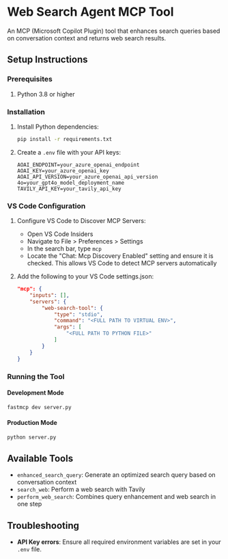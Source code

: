 # Web Search Agent MCP Tool

An MCP (Microsoft Copilot Plugin) tool that enhances search queries based on conversation context and returns web search results.

## Setup Instructions

### Prerequisites

1. Python 3.8 or higher

### Installation

1. Install Python dependencies:
   ```bash
   pip install -r requirements.txt
   ```

2. Create a `.env` file with your API keys:
   ```
   AOAI_ENDPOINT=your_azure_openai_endpoint
   AOAI_KEY=your_azure_openai_key
   AOAI_API_VERSION=your_azure_openai_api_version
   4o=your_gpt4o_model_deployment_name
   TAVILY_API_KEY=your_tavily_api_key
   ```

### VS Code Configuration

1. Configure VS Code to Discover MCP Servers:
   - Open VS Code Insiders
   - Navigate to File > Preferences > Settings
   - In the search bar, type `mcp`
   - Locate the "Chat: Mcp Discovery Enabled" setting and ensure it is checked. This allows VS Code to detect MCP servers automatically

2. Add the following to your VS Code settings.json:
   ```json
   "mcp": {
       "inputs": [],
       "servers": {
           "web-search-tool": {
               "type": "stdio",
               "command": "<FULL PATH TO VIRTUAL ENV>",
               "args": [
                   "<FULL PATH TO PYTHON FILE>"
               ]
           }
       }
   }
   ```

### Running the Tool

#### Development Mode
```bash
fastmcp dev server.py
```

#### Production Mode
```bash
python server.py
```

## Available Tools

- `enhanced_search_query`: Generate an optimized search query based on conversation context
- `search_web`: Perform a web search with Tavily
- `perform_web_search`: Combines query enhancement and web search in one step

## Troubleshooting

- **API Key errors**: Ensure all required environment variables are set in your `.env` file.
